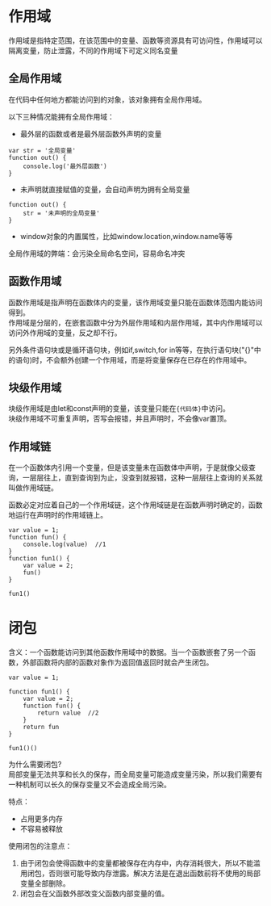 # 作用域
作用域是指特定范围，在该范围中的变量、函数等资源具有可访问性，作用域可以隔离变量，防止泄露，不同的作用域下可定义同名变量

## 全局作用域
在代码中任何地方都能访问到的对象，该对象拥有全局作用域。

以下三种情况能拥有全局作用域：
* 最外层的函数或者是最外层函数外声明的变量
```
var str = '全局变量'
function out() {
    console.log('最外层函数')
}
```

* 未声明就直接赋值的变量，会自动声明为拥有全局变量
```
function out() {
    str = '未声明的全局变量'
}
```

* window对象的内置属性，比如window.location,window.name等等

全局作用域的弊端：会污染全局命名空间，容易命名冲突

## 函数作用域
函数作用域是指声明在函数体内的变量，该作用域变量只能在函数体范围内能访问得到。  
作用域是分层的，在嵌套函数中分为外层作用域和内层作用域，其中内作用域可以访问外作用域的变量，反之却不行。  

另外条件语句块或是循环语句块，例如if,switch,for in等等，在执行语句块("{}"中的语句)时，不会额外创建一个作用域，而是将变量保存在已存在的作用域中。

## 块级作用域
块级作用域是由let和const声明的变量，该变量只能在`{代码体}`中访问。  
块级作用域不可重复声明，否写会报错，并且声明时，不会像var置顶。


## 作用域链
在一个函数体内引用一个变量，但是该变量未在函数体中声明，于是就像父级查询，一层层往上，直到查询到为止，没查到就报错，这种一层层往上查询的关系就叫做作用域链。  

函数必定对应着自己的一个作用域链，这个作用域链是在函数声明时确定的，函数地运行在声明时的作用域链上。
```
var value = 1;
function fun() {
    console.log(value)  //1
}
function fun1() {
    var value = 2;
    fun()
}

fun1()
```

# 闭包
含义：一个函数能访问到其他函数作用域中的数据。当一个函数嵌套了另一个函数，外部函数将内部的函数对象作为返回值返回时就会产生闭包。
```
var value = 1;

function fun1() {
    var value = 2;
    function fun() {
        return value  //2
    }
    return fun
}

fun1()()
```
为什么需要闭包?  
局部变量无法共享和长久的保存，而全局变量可能造成变量污染，所以我们需要有一种机制可以长久的保存变量又不会造成全局污染。  

特点：
* 占用更多内存
* 不容易被释放

使用闭包的注意点：
1. 由于闭包会使得函数中的变量都被保存在内存中，内存消耗很大，所以不能滥用闭包，否则很可能导致内存泄露。解决方法是在退出函数前将不使用的局部变量全部删除。
2. 闭包会在父函数外部改变父函数内部变量的值。